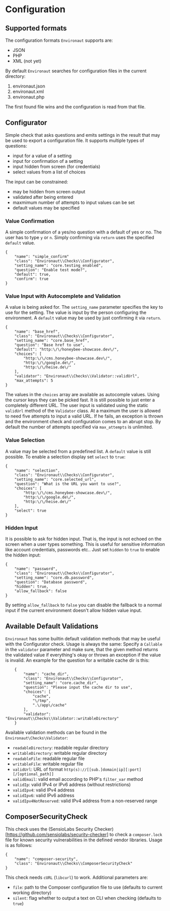 # Configuration

## Supported formats

The configuration formats `Environaut` supports are:

- JSON
- PHP
- XML (not yet)

By default `Environaut` searches for configuration files in the current
directory:

1. environaut.json
2. environaut.xml
3. environaut.php

The first found file wins and the configuration is read from that file.

## Configurator

Simple check that asks questions and emits settings in the result that may be
used to export a configuration file. It supports multiple types of questions:

- input for a value of a setting
- input for confirmation of a setting
- input hidden from screen (for credentials)
- select values from a list of choices

The input can be constrained:

- may be hidden from screen output
- validated after being entered
- maxmimum number of attempts to input values can be set
- default values may be specified

### Value Confirmation

A simple confirmation of a yes/no question with a default of yes or no. The
user has to type `y` or `n`. Simply confirming via `return` uses the specified
`default` value.

    {
        "name": "simple_confirm"
        "class": "Environaut\\Checks\\Configurator",
        "setting_name": "core.testing_enabled",
        "question": "Enable test mode?",
        "default": true,
        "confirm": true
    }

### Value Input with Autocomplete and Validation

A value is being asked for. The ```setting_name``` parameter specifies the key
to use for the setting. The value is input by the person configuring the
environment. A `default` value may be used by just confirming it via `return`.

    {
        "name": "base_href",
        "class": "Environaut\\Checks\\Configurator",
        "setting_name": "core.base_href",
        "question": "Base href to use",
        "default": "http:\/\/honeybee-showcase.dev\/",
        "choices": [
            "http:\/\/cms.honeybee-showcase.dev\/",
            "http:\/\/google.de\/",
            "http:\/\/heise.de\/"
        ],
        "validator": "Environaut\\Checks\\Validator::validUrl",
        "max_attempts": 5
    }

The values in the `choices` array are available as autocomple values. Using the
cursor keys they can be picked fast. It is still possible to just enter a
completely different URL. The user input is validated using the static
`validUrl` method of the `Validator` class. At a maximum the user is allowed to
need five attempts to input a valid URL. If he fails, an exception is thrown
and the environment check and configuration comes to an abrupt stop. By default
the number of attempts specified via ```max_attempts``` is unlimited.

### Value Selection

A value may be selected from a predefined list. A `default` value is still
possible. To enable a selection display set `select` to `true`:

    {
        "name": "selection",
        "class": "Environaut\\Checks\\Configurator",
        "setting_name": "core.selected_url",
        "question": "What is the URL you want to use?",
        "choices": [
            "http:\/\/cms.honeybee-showcase.dev\/",
            "http:\/\/google.de\/",
            "http:\/\/heise.de\/"
        ],
        "select": true
    }

### Hidden Input

It is possible to ask for hidden input. That is, the input is not echoed on the
screen when a user types something. This is useful for sensitive information
like account credentials, passwords etc.. Just set `hidden` to `true` to enable
the hidden input:

    {
        "name": "password",
        "class": "Environaut\\Checks\\Configurator",
        "setting_name": "core.db.password",
        "question": "Database password",
        "hidden": true,
        "allow_fallback": false
    }

By setting ```allow_fallback``` to `false` you can disable the fallback to a
normal input if the current environment doesn't allow hidden value input.

## Available Default Validations

`Environaut` has some builtin default validation methods that may be useful with
the Configurator check. Usage is always the same: Specify a `Callable` in the
`validator` parameter and make sure, that the given method returns the validated
value if everything's okay or throws an exception if the value is invalid. An
example for the question for a writable cache dir is this:

        {
            "name": "cache_dir",
            "class": "Environaut\\Checks\\Configurator",
            "setting_name": "core.cache_dir",
            "question": "Please input the cache dir to use",
            "choices": [
                "cache",
                "\/tmp",
                ".\/app\/cache"
            ],
            "validator": "Environaut\\Checks\\Validator::writableDirectory"
        }

Available validation methods can be found in the ```Environaut\Checks\Validator```:

- `readableDirectory`: readable regular directory
- `writableDirectory`: writable regular directory
- `readableFile`: readable regular file
- `writableFile`: writable regular file
- `validUrl`: URL of format ```http(s)://[[sub.]domain|ip][:port][/[optional_path]]```
- `validEmail`: valid email according to PHP's ```filter_var``` method
- `validIp`: valid IPv4 or IPv6 address (without restrictions)
- `validIpv4`: valid IPv4 address
- `validIpv6`: valid IPv6 address
- `validIpv4NotReserved`: valid IPv4 address from a non-reserved range

## ComposerSecurityCheck

This check uses the (SensioLabs Security Checker)[https://github.com/sensiolabs/security-checker]
to check a `composer.lock` file for known security vulnerabilities in the
defined vendor libraries. Usage is as follows:

    {
        "name": "composer-security",
        "class": "Environaut\\Checks\\ComposerSecurityCheck"
    }

This check needs `cURL` (`libcurl`) to work. Additional parameters are:

- `file`: path to the Composer configuration file to use (defaults to current working directory)
- `silent`: flag whether to output a text on CLI when checking (defaults to `true`)


